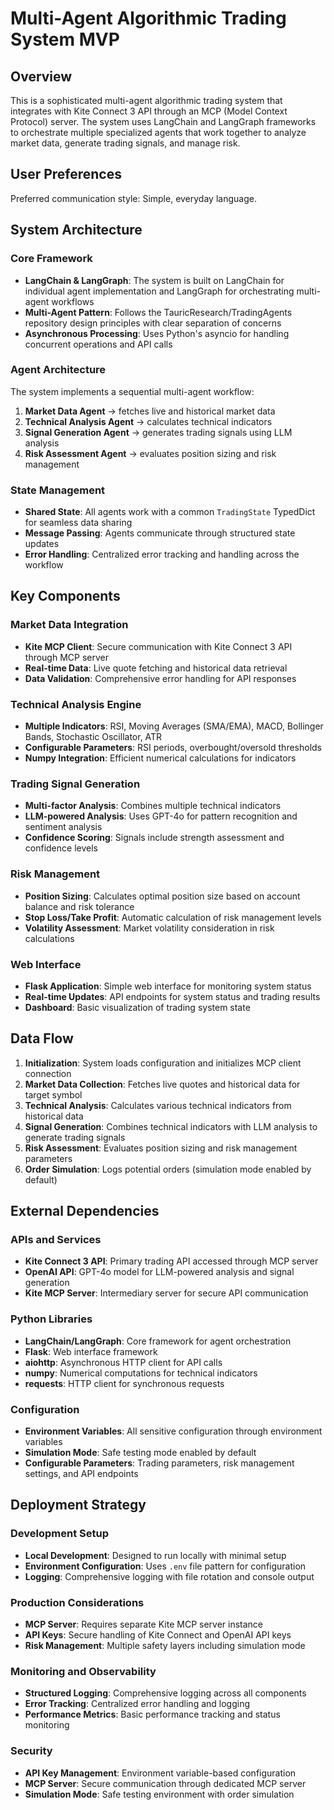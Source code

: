 # Multi-Agent Algorithmic Trading System MVP

## Overview

This is a sophisticated multi-agent algorithmic trading system that integrates with Kite Connect 3 API through an MCP (Model Context Protocol) server. The system uses LangChain and LangGraph frameworks to orchestrate multiple specialized agents that work together to analyze market data, generate trading signals, and manage risk.

## User Preferences

Preferred communication style: Simple, everyday language.

## System Architecture

### Core Framework
- **LangChain & LangGraph**: The system is built on LangChain for individual agent implementation and LangGraph for orchestrating multi-agent workflows
- **Multi-Agent Pattern**: Follows the TauricResearch/TradingAgents repository design principles with clear separation of concerns
- **Asynchronous Processing**: Uses Python's asyncio for handling concurrent operations and API calls

### Agent Architecture
The system implements a sequential multi-agent workflow:
1. **Market Data Agent** → fetches live and historical market data
2. **Technical Analysis Agent** → calculates technical indicators
3. **Signal Generation Agent** → generates trading signals using LLM analysis
4. **Risk Assessment Agent** → evaluates position sizing and risk management

### State Management
- **Shared State**: All agents work with a common `TradingState` TypedDict for seamless data sharing
- **Message Passing**: Agents communicate through structured state updates
- **Error Handling**: Centralized error tracking and handling across the workflow

## Key Components

### Market Data Integration
- **Kite MCP Client**: Secure communication with Kite Connect 3 API through MCP server
- **Real-time Data**: Live quote fetching and historical data retrieval
- **Data Validation**: Comprehensive error handling for API responses

### Technical Analysis Engine
- **Multiple Indicators**: RSI, Moving Averages (SMA/EMA), MACD, Bollinger Bands, Stochastic Oscillator, ATR
- **Configurable Parameters**: RSI periods, overbought/oversold thresholds
- **Numpy Integration**: Efficient numerical calculations for indicators

### Trading Signal Generation
- **Multi-factor Analysis**: Combines multiple technical indicators
- **LLM-powered Analysis**: Uses GPT-4o for pattern recognition and sentiment analysis
- **Confidence Scoring**: Signals include strength assessment and confidence levels

### Risk Management
- **Position Sizing**: Calculates optimal position size based on account balance and risk tolerance
- **Stop Loss/Take Profit**: Automatic calculation of risk management levels
- **Volatility Assessment**: Market volatility consideration in risk calculations

### Web Interface
- **Flask Application**: Simple web interface for monitoring system status
- **Real-time Updates**: API endpoints for system status and trading results
- **Dashboard**: Basic visualization of trading system state

## Data Flow

1. **Initialization**: System loads configuration and initializes MCP client connection
2. **Market Data Collection**: Fetches live quotes and historical data for target symbol
3. **Technical Analysis**: Calculates various technical indicators from historical data
4. **Signal Generation**: Combines technical indicators with LLM analysis to generate trading signals
5. **Risk Assessment**: Evaluates position sizing and risk management parameters
6. **Order Simulation**: Logs potential orders (simulation mode enabled by default)

## External Dependencies

### APIs and Services
- **Kite Connect 3 API**: Primary trading API accessed through MCP server
- **OpenAI API**: GPT-4o model for LLM-powered analysis and signal generation
- **Kite MCP Server**: Intermediary server for secure API communication

### Python Libraries
- **LangChain/LangGraph**: Core framework for agent orchestration
- **Flask**: Web interface framework
- **aiohttp**: Asynchronous HTTP client for API calls
- **numpy**: Numerical computations for technical indicators
- **requests**: HTTP client for synchronous requests

### Configuration
- **Environment Variables**: All sensitive configuration through environment variables
- **Simulation Mode**: Safe testing mode enabled by default
- **Configurable Parameters**: Trading parameters, risk management settings, and API endpoints

## Deployment Strategy

### Development Setup
- **Local Development**: Designed to run locally with minimal setup
- **Environment Configuration**: Uses `.env` file pattern for configuration
- **Logging**: Comprehensive logging with file rotation and console output

### Production Considerations
- **MCP Server**: Requires separate Kite MCP server instance
- **API Keys**: Secure handling of Kite Connect and OpenAI API keys
- **Risk Management**: Multiple safety layers including simulation mode

### Monitoring and Observability
- **Structured Logging**: Comprehensive logging across all components
- **Error Tracking**: Centralized error handling and logging
- **Performance Metrics**: Basic performance tracking and status monitoring

### Security
- **API Key Management**: Environment variable-based configuration
- **MCP Server**: Secure communication through dedicated MCP server
- **Simulation Mode**: Safe testing environment with order simulation
